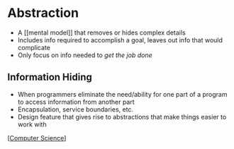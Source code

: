 # Abstraction

- A [[mental model]] that removes or hides complex details
- Includes info required to accomplish a goal, leaves out info that would complicate
- Only focus on info needed to _get the job done_

## Information Hiding

- When programmers eliminate the need/ability for one part of a program to access information from another part
- Encapsulation, service boundaries, etc.
- Design feature that gives rise to abstractions that make things easier to work with

[[Computer Science]]

[//begin]: # "Autogenerated link references for markdown compatibility"
[Computer Science]: computer-science "Computer Science"
[//end]: # "Autogenerated link references"